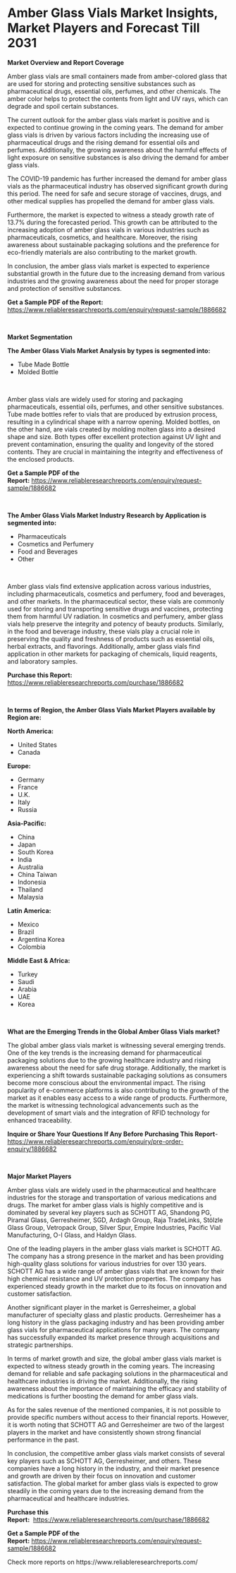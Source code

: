 <p><h1>Amber Glass Vials Market Insights, Market Players and Forecast Till 2031</h1></p><p><strong>Market Overview and Report Coverage</strong></p>
<p><p>Amber glass vials are small containers made from amber-colored glass that are used for storing and protecting sensitive substances such as pharmaceutical drugs, essential oils, perfumes, and other chemicals. The amber color helps to protect the contents from light and UV rays, which can degrade and spoil certain substances.</p><p>The current outlook for the amber glass vials market is positive and is expected to continue growing in the coming years. The demand for amber glass vials is driven by various factors including the increasing use of pharmaceutical drugs and the rising demand for essential oils and perfumes. Additionally, the growing awareness about the harmful effects of light exposure on sensitive substances is also driving the demand for amber glass vials.</p><p>The COVID-19 pandemic has further increased the demand for amber glass vials as the pharmaceutical industry has observed significant growth during this period. The need for safe and secure storage of vaccines, drugs, and other medical supplies has propelled the demand for amber glass vials.</p><p>Furthermore, the market is expected to witness a steady growth rate of 13.7% during the forecasted period. This growth can be attributed to the increasing adoption of amber glass vials in various industries such as pharmaceuticals, cosmetics, and healthcare. Moreover, the rising awareness about sustainable packaging solutions and the preference for eco-friendly materials are also contributing to the market growth.</p><p>In conclusion, the amber glass vials market is expected to experience substantial growth in the future due to the increasing demand from various industries and the growing awareness about the need for proper storage and protection of sensitive substances.</p></p>
<p><strong>Get a Sample PDF of the Report:</strong> <a href="https://www.reliableresearchreports.com/enquiry/request-sample/1886682">https://www.reliableresearchreports.com/enquiry/request-sample/1886682</a></p>
<p>&nbsp;</p>
<p><strong>Market Segmentation</strong></p>
<p><strong>The Amber Glass Vials Market Analysis by types is segmented into:</strong></p>
<p><ul><li>Tube Made Bottle</li><li>Molded Bottle</li></ul></p>
<p>&nbsp;</p>
<p><p>Amber glass vials are widely used for storing and packaging pharmaceuticals, essential oils, perfumes, and other sensitive substances. Tube made bottles refer to vials that are produced by extrusion process, resulting in a cylindrical shape with a narrow opening. Molded bottles, on the other hand, are vials created by molding molten glass into a desired shape and size. Both types offer excellent protection against UV light and prevent contamination, ensuring the quality and longevity of the stored contents. They are crucial in maintaining the integrity and effectiveness of the enclosed products.</p></p>
<p><strong>Get a Sample PDF of the Report:</strong>&nbsp;<a href="https://www.reliableresearchreports.com/enquiry/request-sample/1886682">https://www.reliableresearchreports.com/enquiry/request-sample/1886682</a></p>
<p>&nbsp;</p>
<p><strong>The Amber Glass Vials Market Industry Research by Application is segmented into:</strong></p>
<p><ul><li>Pharmaceuticals</li><li>Cosmetics and Perfumery</li><li>Food and Beverages</li><li>Other</li></ul></p>
<p>&nbsp;</p>
<p><p>Amber glass vials find extensive application across various industries, including pharmaceuticals, cosmetics and perfumery, food and beverages, and other markets. In the pharmaceutical sector, these vials are commonly used for storing and transporting sensitive drugs and vaccines, protecting them from harmful UV radiation. In cosmetics and perfumery, amber glass vials help preserve the integrity and potency of beauty products. Similarly, in the food and beverage industry, these vials play a crucial role in preserving the quality and freshness of products such as essential oils, herbal extracts, and flavorings. Additionally, amber glass vials find application in other markets for packaging of chemicals, liquid reagents, and laboratory samples.</p></p>
<p><strong>Purchase this Report:</strong>&nbsp; <a href="https://www.reliableresearchreports.com/purchase/1886682">https://www.reliableresearchreports.com/purchase/1886682</a></p>
<p>&nbsp;</p>
<p><strong>In terms of Region, the Amber Glass Vials Market Players available by Region are:</strong></p>
<p>
    <p> <strong> North America: </strong>
        <ul>
            <li>United States</li>
            <li>Canada</li>
        </ul>
        </p> 
    <p> <strong> Europe: </strong>
        <ul>
            <li>Germany</li>
            <li>France</li>
            <li>U.K.</li>
            <li>Italy</li>
            <li>Russia</li>
        </ul>
        </p> 
    <p> <strong> Asia-Pacific: </strong>
        <ul>
            <li>China</li>
            <li>Japan</li>
            <li>South Korea</li>
            <li>India</li>
            <li>Australia</li>
            <li>China Taiwan</li>
            <li>Indonesia</li>
            <li>Thailand</li>
            <li>Malaysia</li>
        </ul>
        </p> 
    <p> <strong> Latin America: </strong>
        <ul>
            <li>Mexico</li>
            <li>Brazil</li>
            <li>Argentina Korea</li>
            <li>Colombia</li>
        </ul>
        </p> 
    <p> <strong> Middle East & Africa: </strong>
        <ul>
            <li>Turkey</li>
            <li>Saudi</li>
            <li>Arabia</li>
            <li>UAE</li>
            <li>Korea</li>
        </ul>
    </p>
    </p>
<p>&nbsp;</p>
<p><strong>What are the Emerging Trends in the Global Amber Glass Vials market?</strong></p>
<p><p>The global amber glass vials market is witnessing several emerging trends. One of the key trends is the increasing demand for pharmaceutical packaging solutions due to the growing healthcare industry and rising awareness about the need for safe drug storage. Additionally, the market is experiencing a shift towards sustainable packaging solutions as consumers become more conscious about the environmental impact. The rising popularity of e-commerce platforms is also contributing to the growth of the market as it enables easy access to a wide range of products. Furthermore, the market is witnessing technological advancements such as the development of smart vials and the integration of RFID technology for enhanced traceability.</p></p>
<p><strong>Inquire or Share Your Questions If Any Before Purchasing This Report</strong>- <a href="https://www.reliableresearchreports.com/enquiry/pre-order-enquiry/1886682">https://www.reliableresearchreports.com/enquiry/pre-order-enquiry/1886682</a></p>
<p>&nbsp;</p>
<p><strong>Major Market Players</strong></p>
<p><p>Amber glass vials are widely used in the pharmaceutical and healthcare industries for the storage and transportation of various medications and drugs. The market for amber glass vials is highly competitive and is dominated by several key players such as SCHOTT AG, Shandong PG, Piramal Glass, Gerresheimer, SGD, Ardagh Group, Raja TradeLinks, Stölzle Glass Group, Vetropack Group, Silver Spur, Empire Industries, Pacific Vial Manufacturing, O-I Glass, and Haldyn Glass.</p><p>One of the leading players in the amber glass vials market is SCHOTT AG. The company has a strong presence in the market and has been providing high-quality glass solutions for various industries for over 130 years. SCHOTT AG has a wide range of amber glass vials that are known for their high chemical resistance and UV protection properties. The company has experienced steady growth in the market due to its focus on innovation and customer satisfaction.</p><p>Another significant player in the market is Gerresheimer, a global manufacturer of specialty glass and plastic products. Gerresheimer has a long history in the glass packaging industry and has been providing amber glass vials for pharmaceutical applications for many years. The company has successfully expanded its market presence through acquisitions and strategic partnerships.</p><p>In terms of market growth and size, the global amber glass vials market is expected to witness steady growth in the coming years. The increasing demand for reliable and safe packaging solutions in the pharmaceutical and healthcare industries is driving the market. Additionally, the rising awareness about the importance of maintaining the efficacy and stability of medications is further boosting the demand for amber glass vials.</p><p>As for the sales revenue of the mentioned companies, it is not possible to provide specific numbers without access to their financial reports. However, it is worth noting that SCHOTT AG and Gerresheimer are two of the largest players in the market and have consistently shown strong financial performance in the past.</p><p>In conclusion, the competitive amber glass vials market consists of several key players such as SCHOTT AG, Gerresheimer, and others. These companies have a long history in the industry, and their market presence and growth are driven by their focus on innovation and customer satisfaction. The global market for amber glass vials is expected to grow steadily in the coming years due to the increasing demand from the pharmaceutical and healthcare industries.</p></p>
<p><strong>Purchase this Report:</strong>&nbsp;&nbsp;<a href="https://www.reliableresearchreports.com/purchase/1886682">https://www.reliableresearchreports.com/purchase/1886682</a></p>
<p></p>
<p><strong>Get a Sample PDF of the Report:</strong>&nbsp;<a href="https://www.reliableresearchreports.com/enquiry/request-sample/1886682">https://www.reliableresearchreports.com/enquiry/request-sample/1886682</a></p>
<p>Check more reports on https://www.reliableresearchreports.com/</p>